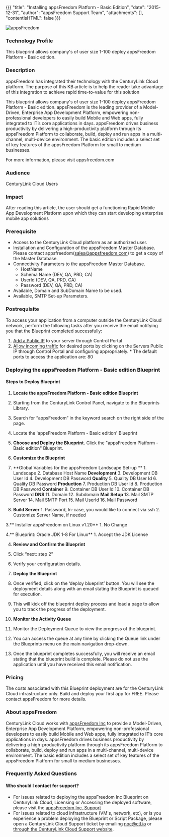 
{{{
  "title": "Installing appsFreedom Platform - Basic Edition",
  "date": "2015-12-31",
  "author": "appsFreedom Support Team",
  "attachments": [],
  "contentIsHTML": false
}}}

![appsFreedom](appsFreedom)

### Technology Profile

This blueprint allows company's of user size 1-100 deploy appsFreedom Platform - Basic edition.

### Description
appsFreedom has integrated their technology with the CenturyLink Cloud platform.  The purpose of this KB article is to help the reader take advantage of this integration to achieve rapid time-to-value for this solution

This blueprint allows company's of user size 1-100 deploy appsFreedom Platform - Basic edition.
appsFreedom is the leading provider of a Model-Driven, Enterprise App Development Platform, empowering non-professional developers to easily build Mobile and Web apps, fully integrated to IT’s core applications in days. appsFreedom drives business productivity by delivering a high-productivity platform through its appsFreedom Platform to collaborate, build, deploy and run apps in a multi-channel, multi-device environment. The basic edition includes a select set of key features of the appsFreedom Platform for small to medium businesses.


For more information, please visit appsfreedom.com

### Audience
CenturyLink Cloud Users

### Impact
After reading this article, the user should get a functioning Rapid Mobile App Development Platform upon which they can start developing enterprise mobile app solutions

### Prerequisite
  - Access to the CenturyLink Cloud platform as an authorized user.
  - Installation and Configuration of the appsFreedom Master Database. Please contact appsfreedom(sales@appsfreedom.com) to get a copy of the Master Database.
  - Connectivity Parameters to the appsFreedom Master Database.
    - HostName
    - Schema Name (DEV, QA, PRD, CA)
    - UserId (DEV, QA, PRD, CA)
    - Password (DEV, QA, PRD, CA)
  - Available, Domain and SubDomain Name to be used.
  - Available, SMTP Set-up Parameters.

### Postrequisite
To access your application from a computer outside the CenturyLink Cloud network, perform the following tasks after you receive the email notifying you that the Blueprint completed successfully:
  1. [Add a Public IP](../Network/how-to-add-public-ip-to-virtual-machine.md) to your server through Control Portal
  2. [Allow incoming traffic](../Network/how-to-add-public-ip-to-virtual-machine.md) for desired ports by clicking on the Servers Public IP through Control Portal and configuring appropriately.
    * The default ports to access the application are: 80

### Deploying the appsFreedom Platform - Basic edition Blueprint

#### Steps to Deploy Blueprint
1. **Locate the appsFreedom Platform - Basic edition Blueprint**
  1. Starting from the CenturyLink Control Panel, navigate to the Blueprints Library.
  2. Search for “appsFreedom” in the keyword search on the right side of the page.
  3. Locate the 'appsFreedom Platform - Basic edition' Blueprint

2. **Choose and Deploy the Blueprint.**
   Click the "appsFreedom Platform - Basic edition" Blueprint.

3. **Customize the Blueprint**
  1. **Global Variables for the appsFreedom Landscape Set-up **
    1. Landscape
    2. Database Host Name
    **Development**
    3. Development DB User Id
    4. Development DB Password
    **Quality**
    5. Quality DB User Id
    6. Quality DB Password
    **Production**
    7. Production DB User Id
    8. Production DB Password
    **Container**
    9. Container DB User Id
    10. Container DB Password
    **DNS**
    11. Domain
    12. Subdomain
    **Mail Setup**
    13. Mail SMTP Server
    14. Mail SMTP Port
    15. Mail UserId
    16. Mail Password

  2. **Build Server**
    1. Password, In-case, you would like to connect via ssh
    2. Customize Server Name, if needed

  3.** Installer appsFreedom on Linux v1.20**
    1. No Change

  4.** Blueprint: Oracle JDK 1-8 For Linux**
    1. Accept the JDK License

4. **Review and Confirm the Blueprint**
  1. Click “next: step 2”
  2. Verify your configuration details.

5. **Deploy the Blueprint**
  1. Once verified, click on the ‘deploy blueprint’ button. You will see the deployment details along with an email stating the Blueprint is queued for execution.
  2. This will kick off the blueprint deploy process and load a page to allow you to track the progress of the deployment.

6. **Monitor the Activity Queue**
  1. Monitor the Deployment Queue to view the progress of the blueprint.
  2. You can access the queue at any time by clicking the Queue link under the Blueprints menu on the main navigation drop-down.
  3. Once the blueprint completes successfully, you will receive an email stating that the blueprint build is complete. Please do not use the application until you have received this email notification.

### Pricing
The costs associated with this Blueprint deployment are for the CenturyLink Cloud infrastructure only. Build and deploy your first app for FREE. Please contact appsFreedom for more details.

### About appsFreedom
CenturyLink Cloud works with [appsFreedom Inc](http://appsfreedom.com) to provide a Model-Driven, Enterprise App Development Platform, empowering non-professional developers to easily build Mobile and Web apps, fully integrated to IT’s core applications in days. appsFreedom drives business productivity by delivering a high-productivity platform through its appsFreedom Platform to collaborate, build, deploy and run apps in a multi-channel, multi-device environment. The basic edition includes a select set of key features of the appsFreedom Platform for small to medium businesses.

### Frequently Asked Questions

#### Who should I contact for support?
* For issues related to deploying the appsFreedom Inc Blueprint on CenturyLink Cloud, Licensing or Accessing the deployed software, please visit the [appsFreedom Inc. Support](855.277.7373)
* For issues related to cloud infrastructure (VM's, network, etc), or is you experience a problem deploying the Blueprint or Script Package, please open a CenturyLink Cloud Support ticket by emailing [noc@ctl.io](mailto:noc@ctl.io) or [through the CenturyLink Cloud Support website](https://t3n.zendesk.com/tickets/new).
